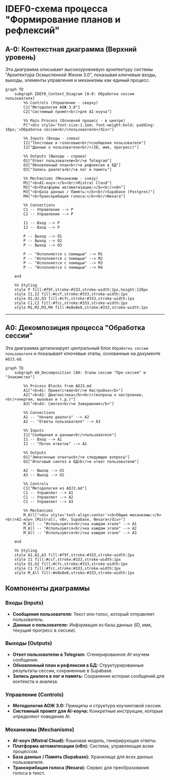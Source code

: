 # IDEF0-схема процесса "Формирование планов и рефлексий"

## A-0: Контекстная диаграмма (Верхний уровень)

Эта диаграмма описывает высокоуровневую архитектуру системы "Архитектура Осмысленной Жизни 3.0", показывая ключевые входы, выходы, элементы управления и механизмы как единый процесс.

```mermaid
graph TD
    subgraph IDEF0_Context_Diagram [A-0: Обработка сессии пользователя]
        %% Controls (Управление - сверху)
        C1["Методология АОЖ 3.0"]
        C2["Системный промпт<br/>для AI-коуча"]
        
        %% Main Process (Основной процесс - в центре)
        P["<div style='font-size:1.2em; font-weight:bold; padding: 10px;'>Обработка сессии<br/>пользователя</div>"]

        %% Inputs (Входы - слева)
        I1["Текстовые и голосовые<br/>сообщения пользователя"]
        I2["Данные о пользователе<br/>(ID, имя, прогресс)"]

        %% Outputs (Выходы - справа)
        O1["Ответ пользователю<br/>в Telegram"]
        O2["Обновленный план<br/>и рефлексия в БД"]
        O3["Запись диалога<br/>в лог и память"]

        %% Mechanisms (Механизмы - снизу)
        M1["<b>AI-коуч:</b><br/>Mistral Cloud"]
        M2["<b>Платформа автоматизации:</b><br/>n8n"]
        M3["<b>База данных / Память:</b><br/>Supabase (Postgres)"]
        M4["<b>Транскрибация голоса:</b><br/>Nexara"]

        %% Connections
        C1 -- Управление --> P
        C2 -- Управление --> P
        
        I1 -- Вход --> P
        I2 -- Вход --> P
        
        P -- Выход --> O1
        P -- Выход --> O2
        P -- Выход --> O3
        
        P -- "Исполняется с помощью" --> M1
        P -- "Исполняется с помощью" --> M2
        P -- "Исполняется с помощью" --> M3
        P -- "Исполняется с помощью" --> M4

    end

    %% Styling
    style P fill:#f9f,stroke:#333,stroke-width:2px,height:120px
    style I1,I2 fill:#ccf,stroke:#333,stroke-width:1px
    style O1,O2,O3 fill:#cfc,stroke:#333,stroke-width:1px
    style C1,C2 fill:#fcc,stroke:#333,stroke-width:1px
    style M1,M2,M3,M4 fill:#e8e8e8,stroke:#333,stroke-width:1px
```

---

## A0: Декомпозиция процесса "Обработка сессии"

Эта диаграмма детализирует центральный блок `Обработка сессии пользователя` и показывает ключевые этапы, основанные на документе `AOJ3.md`.

```mermaid
graph TD
    subgraph A0_Decomposition [A0: Этапы сессии "Пре-сессия" и "Знакомство"]

        %% Process Blocks from AOJ3.md
        A1["<b>A1: Приветствие<br/>и Настройка</b>"]
        A2["<b>A2: Диагностика</b><br/>(вопросы о настроении,<br/>энергии, вызовах и т.д.)"]
        A3["<b>A3: Синтез<br/>и Завершение</b>"]

        %% Connections
        A1 -- "Начало диалога" --> A2
        A2 -- "Ответы пользователя" --> A3

        %% Inputs
        I1["Сообщения и данные<br/>пользователя"]
        I1 -- Вход --> A1
        I1 -- "Поток ответов" --> A2
        
        %% Outputs
        O1["Эмпатичные ответы<br/>и следующие вопросы"]
        O2["Итоговый синтез в БД<br/>и ответ пользователю"]
        
        A2 -- Выход --> O1
        A3 -- Выход --> O2

        %% Controls
        C1["Методология из AOJ3.md"]
        C1 -- Управляет --> A1
        C1 -- Управляет --> A2
        C1 -- Управляет --> A3
        
        %% Mechanisms
        M_All["<div style='text-align:center'><b>Общие механизмы:</b><br/>AI-коуч (Mistral), n8n, Supabase, Nexara</div>"]
        M_All -- "Используются<br/>на каждом этапе" --> A1
        M_All -- "Используются<br/>на каждом этапе" --> A2
        M_All -- "Используются<br/>на каждом этапе" --> A3
        
    end
    
    %% Styling
    style A1,A2,A3 fill:#f9f,stroke:#333,stroke-width:2px
    style I1 fill:#ccf,stroke:#333,stroke-width:1px
    style O1,O2 fill:#cfc,stroke:#333,stroke-width:1px
    style C1 fill:#fcc,stroke:#333,stroke-width:1px
    style M_All fill:#e8e8e8,stroke:#333,stroke-width:1px
```

## Компоненты диаграммы

### Входы (Inputs)
- **Сообщения пользователя:** Текст или голос, который отправляет пользователь.
- **Данные о пользователе:** Информация из базы данных (ID, имя, текущий прогресс в сессии).

### Выходы (Outputs)
- **Ответ пользователю в Telegram:** Сгенерированное AI-коучем сообщение.
- **Обновленный план и рефлексия в БД:** Структурированные результаты сессии, сохраненные в Supabase.
- **Запись диалога в лог и память:** Сохранение истории сообщений для контекста и анализа.

### Управление (Controls)
- **Методология АОЖ 3.0:** Принципы и структура коучинговой сессии.
- **Системный промпт для AI-коуча:** Конкретные инструкции, которые определяют поведение AI.

### Механизмы (Mechanisms)
- **AI-коуч (Mistral Cloud):** Языковая модель, генерирующая ответы.
- **Платформа автоматизации (n8n):** Система, управляющая всем процессом.
- **База данных / Память (Supabase):** Хранилище для всех данных пользователя.
- **Транскрибация голоса (Nexara):** Сервис для преобразования голоса в текст. 
